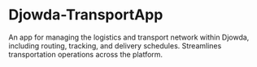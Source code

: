 # Djowda-TransportApp
An app for managing the logistics and transport network within Djowda, including routing, tracking, and delivery schedules. Streamlines transportation operations across the platform.
